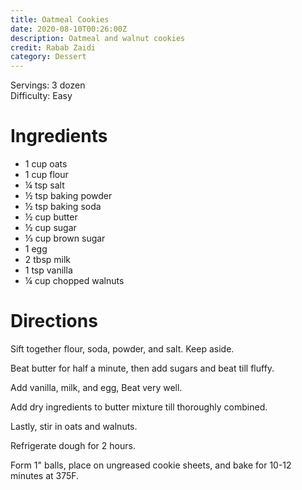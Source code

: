 ```yaml
---
title: Oatmeal Cookies
date: 2020-08-10T00:26:00Z
description: Oatmeal and walnut cookies
credit: Rabab Zaidi
category: Dessert
---
```

Servings: 3 dozen  
Difficulty: Easy

# Ingredients
* 1 cup oats
* 1 cup flour
* ¼ tsp salt
* ½ tsp baking powder
* ½ tsp baking soda
* ½ cup butter
* ½ cup sugar
* ⅓ cup brown sugar
* 1 egg
* 2 tbsp milk
* 1 tsp vanilla
* ¼ cup chopped walnuts

# Directions
Sift together flour, soda, powder, and salt. Keep aside.

Beat butter for half a minute, then add sugars and beat till fluffy.

Add vanilla, milk, and egg, Beat very well.

Add dry ingredients to butter mixture till thoroughly combined.

Lastly, stir in oats and walnuts.

Refrigerate dough for 2 hours.

Form 1" balls, place on ungreased cookie sheets, and bake for 10-12 minutes at 375F.
